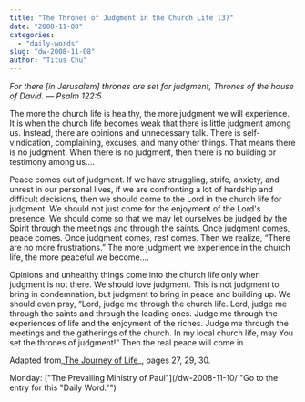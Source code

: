 ```yaml
---
title: "The Thrones of Judgment in the Church Life (3)"
date: "2008-11-08"
categories: 
  - "daily-words"
slug: "dw-2008-11-08"
author: "Titus Chu"
---
```


_For there \[in Jerusalem\] thrones are set for judgment, Thrones of the house of David. — Psalm 122:5_

The more the church life is healthy, the more judgment we will experience. It is when the church life becomes weak that there is little judgment among us. Instead, there are opinions and unnecessary talk. There is self-vindication, complaining, excuses, and many other things. That means there is no judgment. When there is no judgment, then there is no building or testimony among us....

Peace comes out of judgment. If we have struggling, strife, anxiety, and unrest in our personal lives, if we are confronting a lot of hardship and difficult decisions, then we should come to the Lord in the church life for judgment. We should not just come for the enjoyment of the Lord's presence. We should come so that we may let ourselves be judged by the Spirit through the meetings and through the saints. Once judgment comes, peace comes. Once judgment comes, rest comes. Then we realize, “There are no more frustrations.” The more judgment we experience in the church life, the more peaceful we become....

Opinions and unhealthy things come into the church life only when judgment is not there. We should love judgment. This is not judgment to bring in condemnation, but judgment to bring in peace and building up. We should even pray, “Lord, judge me through the church life. Lord, judge me through the saints and through the leading ones. Judge me through the experiences of life and the enjoyment of the riches. Judge me through the meetings and the gatherings of the church. In my local church life, may You set the thrones of judgment!” Then the real peace will come in.

Adapted from_[The Journey of Life](/book-journey-of-life/ "Go to this book")_, pages 27, 29, 30.

Monday: ["The Prevailing Ministry of Paul"](/dw-2008-11-10/ "Go to the entry for this "Daily Word."")
